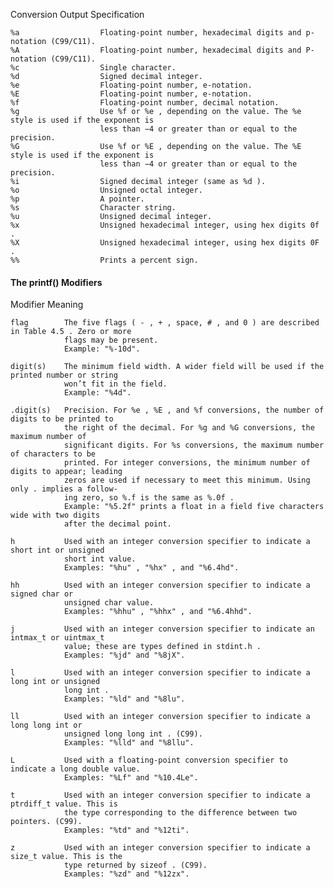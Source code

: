 Conversion                      Output Specification

    %a                  Floating-point number, hexadecimal digits and p-notation (C99/C11).
    %A                  Floating-point number, hexadecimal digits and P-notation (C99/C11).
    %c                  Single character.
    %d                  Signed decimal integer.
    %e                  Floating-point number, e-notation.
    %E                  Floating-point number, e-notation.
    %f                  Floating-point number, decimal notation.
    %g                  Use %f or %e , depending on the value. The %e style is used if the exponent is
                        less than −4 or greater than or equal to the precision.
    %G                  Use %f or %E , depending on the value. The %E style is used if the exponent is
                        less than −4 or greater than or equal to the precision.
    %i                  Signed decimal integer (same as %d ).
    %o                  Unsigned octal integer.
    %p                  A pointer.
    %s                  Character string.
    %u                  Unsigned decimal integer.
    %x                  Unsigned hexadecimal integer, using hex digits 0f .
    %X                  Unsigned hexadecimal integer, using hex digits 0F .
    %%                  Prints a percent sign.
    
#### The printf() Modifiers

Modifier                            Meaning

    flag        The five flags ( - , + , space, # , and 0 ) are described in Table 4.5 . Zero or more
                flags may be present.
                Example: "%-10d".
                
    digit(s)    The minimum field width. A wider field will be used if the printed number or string
                won’t fit in the field.
                Example: "%4d".
                
    .digit(s)   Precision. For %e , %E , and %f conversions, the number of digits to be printed to
                the right of the decimal. For %g and %G conversions, the maximum number of
                significant digits. For %s conversions, the maximum number of characters to be
                printed. For integer conversions, the minimum number of digits to appear; leading
                zeros are used if necessary to meet this minimum. Using only . implies a follow-
                ing zero, so %.f is the same as %.0f .
                Example: "%5.2f" prints a float in a field five characters wide with two digits
                after the decimal point.
                
    h           Used with an integer conversion specifier to indicate a short int or unsigned
                short int value.
                Examples: "%hu" , "%hx" , and "%6.4hd".
                
    hh          Used with an integer conversion specifier to indicate a signed char or
                unsigned char value.
                Examples: "%hhu" , "%hhx" , and "%6.4hhd".
                
    j           Used with an integer conversion specifier to indicate an intmax_t or uintmax_t
                value; these are types defined in stdint.h .
                Examples: "%jd" and "%8jX".
                
    l           Used with an integer conversion specifier to indicate a long int or unsigned
                long int .
                Examples: "%ld" and "%8lu".
                
    ll          Used with an integer conversion specifier to indicate a long long int or
                unsigned long long int . (C99).
                Examples: "%lld" and "%8llu".
                
    L           Used with a floating-point conversion specifier to indicate a long double value.
                Examples: "%Lf" and "%10.4Le".
                
    t           Used with an integer conversion specifier to indicate a ptrdiff_t value. This is
                the type corresponding to the difference between two pointers. (C99).
                Examples: "%td" and "%12ti".
                
    z           Used with an integer conversion specifier to indicate a size_t value. This is the
                type returned by sizeof . (C99).
                Examples: "%zd" and "%12zx".